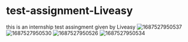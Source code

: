 # test-assignment-Liveasy
this is an internship test assingment given by Liveasy 
![1687527950537](https://github.com/bhushCode/test-assignment-Liveasy/assets/113298094/a42a3996-0dba-4e2e-ae85-abe683b4fd2e)
![1687527950530](https://github.com/bhushCode/test-assignment-Liveasy/assets/113298094/5527bb0a-35ba-412b-a12b-106745ea39df)
![1687527950526](https://github.com/bhushCode/test-assignment-Liveasy/assets/113298094/6ee0c14d-1fe5-42be-81af-fc9e5a4bc574)
![1687527950534](https://github.com/bhushCode/test-assignment-Liveasy/assets/113298094/1327deba-1c81-4b02-9082-b18e333fcee8)
